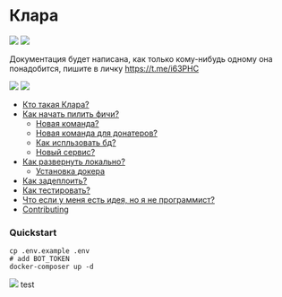 # Клара

[![](https://img.shields.io/github/license/montenegroit/pocisti_bot)]()
[![](https://badges.aleen42.com/src/telegram.svg)](https://t.me/montenergo_it) 

Документация будет написана, как только кому-нибудь одному она понадобится, пишите в личку https://t.me/i63PHC

[![](https://img.shields.io/github/contributors/montenegroit/pocisti_bot)]()
[![](https://img.shields.io/github/issues-raw/montenegroit/pocisti_bot)]() 
* [Кто такая Клара?]()
* [Как начать пилить фичи?]()
  * [Новая команда?]()
  * [Новая команда для донатеров?]()
  * [Как испльзовать бд?]()
  * [Новый сервис?]()
* [Как развернуть локально?](#quickstart)
  * [Установка докера]()
* [Как задеплоить?]()
* [Как тестировать?]()
* [Что если у меня есть идея, но я не программист?]()
* [Contributing]()


### Quickstart


```
cp .env.example .env
# add BOT_TOKEN
docker-composer up -d
```


[![](https://badges.aleen42.com/src/buymeacoffee.svg)]()
test